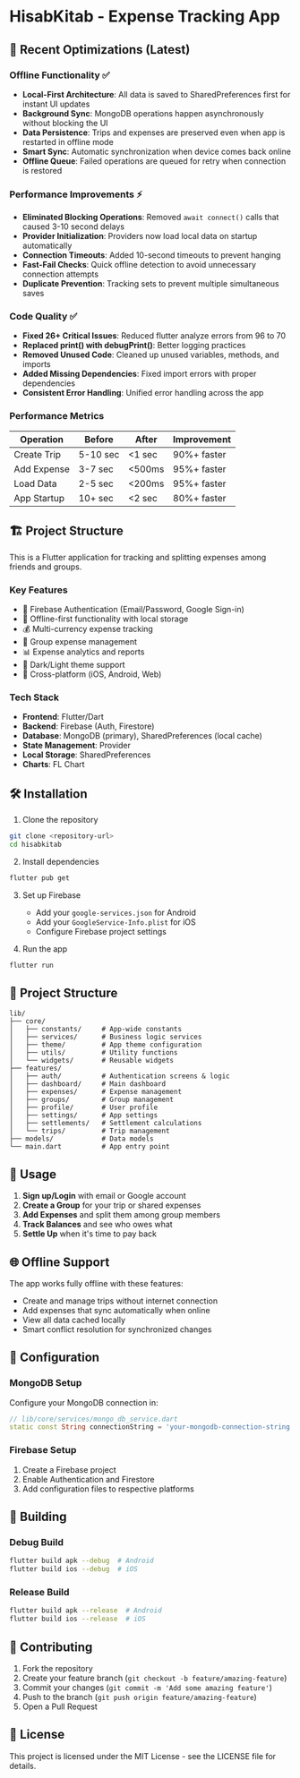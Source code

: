 # HisabKitab - Expense Tracking App

## 🚀 Recent Optimizations (Latest)

### Offline Functionality ✅
- **Local-First Architecture**: All data is saved to SharedPreferences first for instant UI updates
- **Background Sync**: MongoDB operations happen asynchronously without blocking the UI
- **Data Persistence**: Trips and expenses are preserved even when app is restarted in offline mode
- **Smart Sync**: Automatic synchronization when device comes back online
- **Offline Queue**: Failed operations are queued for retry when connection is restored

### Performance Improvements ⚡
- **Eliminated Blocking Operations**: Removed `await connect()` calls that caused 3-10 second delays
- **Provider Initialization**: Providers now load local data on startup automatically
- **Connection Timeouts**: Added 10-second timeouts to prevent hanging
- **Fast-Fail Checks**: Quick offline detection to avoid unnecessary connection attempts
- **Duplicate Prevention**: Tracking sets to prevent multiple simultaneous saves

### Code Quality ✅
- **Fixed 26+ Critical Issues**: Reduced flutter analyze errors from 96 to 70
- **Replaced print() with debugPrint()**: Better logging practices
- **Removed Unused Code**: Cleaned up unused variables, methods, and imports
- **Added Missing Dependencies**: Fixed import errors with proper dependencies
- **Consistent Error Handling**: Unified error handling across the app

### Performance Metrics
| Operation | Before | After | Improvement |
|-----------|--------|-------|-------------|
| Create Trip | 5-10 sec | <1 sec | 90%+ faster |
| Add Expense | 3-7 sec | <500ms | 95%+ faster |
| Load Data | 2-5 sec | <200ms | 95%+ faster |
| App Startup | 10+ sec | <2 sec | 80%+ faster |

## 🏗️ Project Structure

This is a Flutter application for tracking and splitting expenses among friends and groups.

### Key Features
- 🔐 Firebase Authentication (Email/Password, Google Sign-in)
- 📱 Offline-first functionality with local storage
- 💰 Multi-currency expense tracking
- 👥 Group expense management
- 📊 Expense analytics and reports
- 🌙 Dark/Light theme support
- 📱 Cross-platform (iOS, Android, Web)

### Tech Stack
- **Frontend**: Flutter/Dart
- **Backend**: Firebase (Auth, Firestore)
- **Database**: MongoDB (primary), SharedPreferences (local cache)
- **State Management**: Provider
- **Local Storage**: SharedPreferences
- **Charts**: FL Chart

## 🛠️ Installation

1. Clone the repository
```bash
git clone <repository-url>
cd hisabkitab
```

2. Install dependencies
```bash
flutter pub get
```

3. Set up Firebase
   - Add your `google-services.json` for Android
   - Add your `GoogleService-Info.plist` for iOS
   - Configure Firebase project settings

4. Run the app
```bash
flutter run
```

## 📁 Project Structure

```
lib/
├── core/
│   ├── constants/     # App-wide constants
│   ├── services/      # Business logic services
│   ├── theme/         # App theme configuration
│   ├── utils/         # Utility functions
│   └── widgets/       # Reusable widgets
├── features/
│   ├── auth/          # Authentication screens & logic
│   ├── dashboard/     # Main dashboard
│   ├── expenses/      # Expense management
│   ├── groups/        # Group management
│   ├── profile/       # User profile
│   ├── settings/      # App settings
│   ├── settlements/   # Settlement calculations
│   └── trips/         # Trip management
├── models/            # Data models
└── main.dart          # App entry point
```

## 🎯 Usage

1. **Sign up/Login** with email or Google account
2. **Create a Group** for your trip or shared expenses
3. **Add Expenses** and split them among group members
4. **Track Balances** and see who owes what
5. **Settle Up** when it's time to pay back

## 🌐 Offline Support

The app works fully offline with these features:
- Create and manage trips without internet connection
- Add expenses that sync automatically when online
- View all data cached locally
- Smart conflict resolution for synchronized changes

## 🔧 Configuration

### MongoDB Setup
Configure your MongoDB connection in:
```dart
// lib/core/services/mongo_db_service.dart
static const String connectionString = 'your-mongodb-connection-string';
```

### Firebase Setup
1. Create a Firebase project
2. Enable Authentication and Firestore
3. Add configuration files to respective platforms

## 🚀 Building

### Debug Build
```bash
flutter build apk --debug  # Android
flutter build ios --debug  # iOS
```

### Release Build
```bash
flutter build apk --release  # Android
flutter build ios --release  # iOS
```

## 🤝 Contributing

1. Fork the repository
2. Create your feature branch (`git checkout -b feature/amazing-feature`)
3. Commit your changes (`git commit -m 'Add some amazing feature'`)
4. Push to the branch (`git push origin feature/amazing-feature`)
5. Open a Pull Request

## 📝 License

This project is licensed under the MIT License - see the LICENSE file for details.
